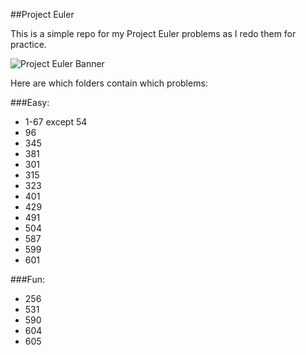 ##Project Euler

This is a simple repo for my Project Euler problems as I redo them for practice.

![Project Euler Banner](https://projecteuler.net/profile/xanxerus.png)

Here are which folders contain which problems:

###Easy: 
* 1-67 except 54
* 96
* 345
* 381
* 301
* 315
* 323
* 401
* 429
* 491
* 504
* 587
* 599
* 601

###Fun:
* 256
* 531
* 590
* 604
* 605
